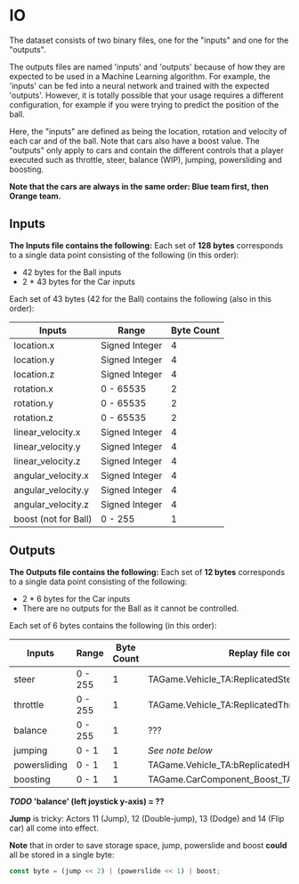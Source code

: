 # IO

The dataset consists of two binary files, one for the "inputs" and one for the "outputs".

The outputs files are named 'inputs' and 'outputs' because of how they are expected to be used in a Machine Learning algorithm. For example, the 'inputs' can be fed into a neural network and trained with the expected 'outputs'. However, it is totally possible that your usage requires a different configuration, for example if you were trying to predict the position of the ball.

Here, the "inputs" are defined as being the location, rotation and velocity of each car and of the ball. Note that cars also have a boost value.
The "outputs" only apply to cars and contain the different controls that a player executed such as throttle, steer, balance (WIP), jumping, powersliding and boosting.

**Note that the cars are always in the same order: Blue team first, then Orange team.**

## Inputs

**The Inputs file contains the following:**
Each set of **128 bytes** corresponds to a single data point consisting of the following (in this order):
- 42 bytes for the Ball inputs
- 2 * 43 bytes for the Car inputs

Each set of 43 bytes (42 for the Ball) contains the following (also in this order):

| Inputs                    | Range            | Byte Count |
|---------------------------|------------------|------------|
| location.x                | Signed Integer   | 4          |
| location.y                | Signed Integer   | 4          |
| location.z                | Signed Integer   | 4          |
| rotation.x                | 0 - 65535        | 2          |
| rotation.y                | 0 - 65535        | 2          |
| rotation.z                | 0 - 65535        | 2          |
| linear_velocity.x         | Signed Integer   | 4          |
| linear_velocity.y         | Signed Integer   | 4          |
| linear_velocity.z         | Signed Integer   | 4          |
| angular_velocity.x        | Signed Integer   | 4          |
| angular_velocity.y        | Signed Integer   | 4          |
| angular_velocity.z        | Signed Integer   | 4          |
| boost  (not for Ball)     | 0 - 255          | 1          |

## Outputs

**The Outputs file contains the following:**
Each set of **12 bytes** corresponds to a single data point consisting of the following:
- 2 * 6 bytes for the Car inputs
- There are no outputs for the Ball as it cannot be controlled.

Each set of 6 bytes contains the following (in this order):

| Inputs           | Range       | Byte Count | Replay file constant                               |
|------------------|-------------|------------|----------------------------------------------------|
| steer            | 0 - 255     | 1          | TAGame.Vehicle_TA:ReplicatedSteer                  |
| throttle         | 0 - 255     | 1          | TAGame.Vehicle_TA:ReplicatedThrottle               |
| balance          | 0 - 255     | 1          | ???                                                |
| jumping          | 0 - 1       | 1          | _See note below_                                   |
| powersliding     | 0 - 1       | 1          | TAGame.Vehicle_TA:bReplicatedHandbrake             |
| boosting         | 0 - 1       | 1          | TAGame.CarComponent_Boost_TA:ReplicatedBoostAmount |

***TODO* 'balance' (left joystick y-axis) = ??**

**Jump** is tricky: Actors 11 (Jump), 12 (Double-jump), 13 (Dodge) and 14 (Flip car) all come into effect.

**Note** that in order to save storage space, jump, powerslide and boost **could** all be stored in a single byte:
```javascript
const byte = (jump << 2) | (powerslide << 1) | boost;
```